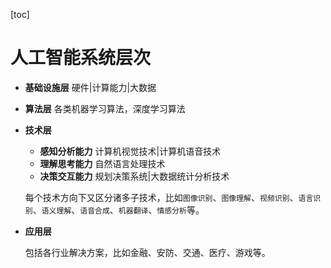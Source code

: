 [toc]



# 人工智能系统层次

- **基础设施层**	硬件|计算能力|大数据

- **算法层**	各类机器学习算法，深度学习算法

- **技术层**

  - **感知分析能力**	计算机视觉技术|计算机语音技术
  - **理解思考能力**	自然语言处理技术
  - **决策交互能力**	规划决策系统|大数据统计分析技术

  每个技术方向下又区分诸多子技术，比如`图像识别`、`图像理解`、`视频识别`、`语言识别`、`语义理解`、`语音合成`、`机器翻译`、`情感分析`等。

- **应用层**

  包括各行业解决方案，比如金融、安防、交通、医疗、游戏等。